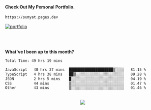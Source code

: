 #### Check Out My Personal Portfolio.
````bash
https://sumyat.pages.dev
````

<a href='https://sumyat.pages.dev/'>
    <img src='https://user-images.githubusercontent.com/108873224/211860821-15c31441-8db7-4fb7-8537-28a0c11e9408.png' alt='portfolio' align='center' />
</a>

<!-- #### GitHub Repository For Portfolio - https://github.com/sumyat-aung/su-myat-aung-portfolio -->
<br />
<br />

<!-- <div align="center">
  <img src="https://github-readme-streak-stats.herokuapp.com/?user=sumyat-aung&theme=dark&hide_border=true" height="150" alt="languages graph"  />
</div> -->

<br />
<br />

**What've I been up to this month?**

<!--START_SECTION:waka-->

```txt
Total Time: 49 hrs 19 mins

JavaScript   40 hrs 37 mins  ████████████████████▒░░░░   81.15 %
TypeScript   4 hrs 38 mins   ██▒░░░░░░░░░░░░░░░░░░░░░░   09.28 %
JSON         2 hrs 5 mins    █░░░░░░░░░░░░░░░░░░░░░░░░   04.19 %
CSS          44 mins         ▒░░░░░░░░░░░░░░░░░░░░░░░░   01.47 %
Other        43 mins         ▒░░░░░░░░░░░░░░░░░░░░░░░░   01.46 %
```

<!--END_SECTION:waka-->

<br />


<div align="center">
  <img src="https://profile-counter.glitch.me/sumyat-aung/count.svg?"  />
</div>

